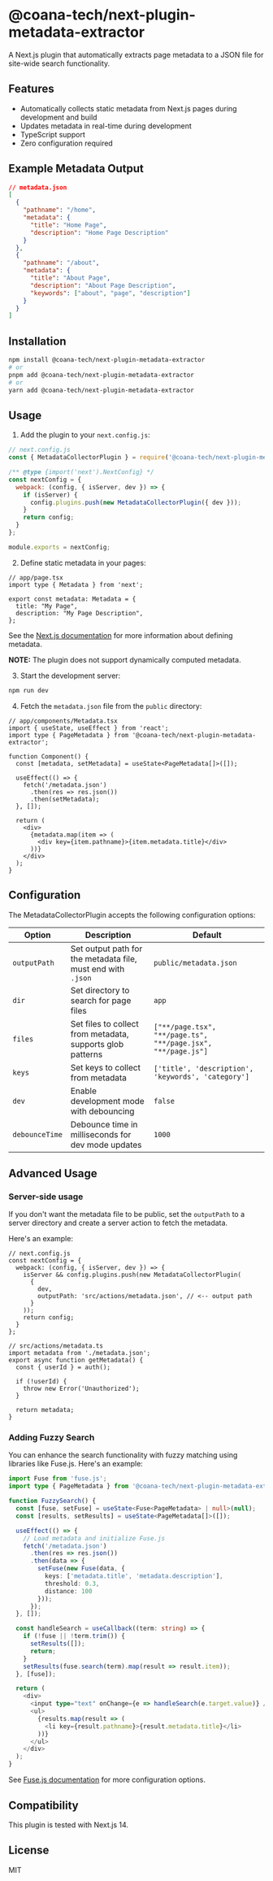 # @coana-tech/next-plugin-metadata-extractor

A Next.js plugin that automatically extracts page metadata to a JSON file for site-wide search functionality.

## Features

- Automatically collects static metadata from Next.js pages during development and build
- Updates metadata in real-time during development
- TypeScript support
- Zero configuration required

## Example Metadata Output

```json
// metadata.json
[
  {
    "pathname": "/home",
    "metadata": {
      "title": "Home Page",
      "description": "Home Page Description"
    }
  },
  {
    "pathname": "/about",
    "metadata": {
      "title": "About Page",
      "description": "About Page Description",
      "keywords": ["about", "page", "description"]
    }
  }
]
```

## Installation

```bash
npm install @coana-tech/next-plugin-metadata-extractor
# or
pnpm add @coana-tech/next-plugin-metadata-extractor
# or
yarn add @coana-tech/next-plugin-metadata-extractor
```

## Usage

1. Add the plugin to your `next.config.js`:

```js
// next.config.js
const { MetadataCollectorPlugin } = require('@coana-tech/next-plugin-metadata-extractor');

/** @type {import('next').NextConfig} */
const nextConfig = {
  webpack: (config, { isServer, dev }) => {
    if (isServer) {
      config.plugins.push(new MetadataCollectorPlugin({ dev }));
    }
    return config;
  }
};

module.exports = nextConfig;
```

2. Define static metadata in your pages:

```tsx
// app/page.tsx
import type { Metadata } from 'next';

export const metadata: Metadata = {
  title: "My Page",
  description: "My Page Description",
};
```

See the [Next.js documentation](https://nextjs.org/docs/app/building-your-application/optimizing/metadata) for more information about defining metadata.

**NOTE:** The plugin does not support dynamically computed metadata.


3. Start the development server:

```bash
npm run dev
```

4. Fetch the `metadata.json` file from the `public` directory:

```tsx
// app/components/Metadata.tsx
import { useState, useEffect } from 'react';
import type { PageMetadata } from '@coana-tech/next-plugin-metadata-extractor';

function Component() {
  const [metadata, setMetadata] = useState<PageMetadata[]>([]);

  useEffect(() => {
    fetch('/metadata.json')
      .then(res => res.json())
      .then(setMetadata);
  }, []);

  return (
    <div>
      {metadata.map(item => (
        <div key={item.pathname}>{item.metadata.title}</div>
      ))}
    </div>
  );
}
```

## Configuration

The MetadataCollectorPlugin accepts the following configuration options:


| Option | Description | Default |
|--------|-------------|---------|
| `outputPath` | Set output path for the metadata file, must end with `.json` | `public/metadata.json` |
| `dir` | Set directory to search for page files | `app` |
| `files` | Set files to collect from metadata, supports glob patterns | `["**/page.tsx", "**/page.ts", "**/page.jsx", "**/page.js"]` |
| `keys` | Set keys to collect from metadata | `['title', 'description', 'keywords', 'category']` |
| `dev` | Enable development mode with debouncing | `false` |
| `debounceTime` | Debounce time in milliseconds for dev mode updates | `1000` |


## Advanced Usage

### Server-side usage

If you don't want the metadata file to be public, set the `outputPath` to a server directory and create a server action to fetch the metadata.

Here's an example:

```tsx
// next.config.js
const nextConfig = {
  webpack: (config, { isServer, dev }) => {
    isServer && config.plugins.push(new MetadataCollectorPlugin(
      { 
        dev, 
        outputPath: 'src/actions/metadata.json', // <-- output path
      }
    ));
    return config;
  }
};

// src/actions/metadata.ts
import metadata from './metadata.json';
export async function getMetadata() {
  const { userId } = auth();

  if (!userId) {
    throw new Error('Unauthorized');
  }

  return metadata;
} 

```

### Adding Fuzzy Search

You can enhance the search functionality with fuzzy matching using libraries like Fuse.js. Here's an example:

```typescript
import Fuse from 'fuse.js';
import type { PageMetadata } from '@coana-tech/next-plugin-metadata-extractor';

function FuzzySearch() {
  const [fuse, setFuse] = useState<Fuse<PageMetadata> | null>(null);
  const [results, setResults] = useState<PageMetadata[]>([]);

  useEffect(() => {
    // Load metadata and initialize Fuse.js
    fetch('/metadata.json')
      .then(res => res.json())
      .then(data => {
        setFuse(new Fuse(data, {
          keys: ['metadata.title', 'metadata.description'],
          threshold: 0.3,
          distance: 100
        }));
      });
  }, []);

  const handleSearch = useCallback((term: string) => {
    if (!fuse || !term.trim()) {
      setResults([]);
      return;
    }
    setResults(fuse.search(term).map(result => result.item));
  }, [fuse]);

  return (
    <div>
      <input type="text" onChange={e => handleSearch(e.target.value)} />
      <ul>
        {results.map(result => (
          <li key={result.pathname}>{result.metadata.title}</li>
        ))}
      </ul>
    </div>
  );
}
```

See [Fuse.js documentation](https://fusejs.io/) for more configuration options.

## Compatibility

This plugin is tested with Next.js 14.

## License

MIT